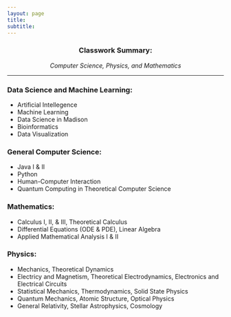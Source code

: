```yaml
---
layout: page
title:
subtitle:  
---
```


<center>
<h3> Classwork Summary: </h3>
  <em> Computer Science, Physics, and Mathematics </em> 
  </center>
<hr />
  

<div> <p>
<h3> Data Science and Machine Learning: </h3>

 <ul>
   
   <li> Artificial Intellegence </li>
   
   <li> Machine Learning </li>
   
   <li> Data Science in Madison </li>
   
   <li> Bioinformatics </li>
   
   <li> Data Visualization </li>
   
</ul> </p>


<div>
  
  <p>
  <h3> General Computer Science: </h3>

 <ul>
   
   <li>   Java I & II </li>
   
   <li>   Python </li>
   
   <li>   Human-Computer Interaction </li>
   
   <li>   Quantum Computing in Theoretical Computer Science</li>
   
</ul> </p>


<div>
  
  <p>
  <h3> Mathematics: </h3>

 <ul>
   
  <li>  Calculus I, II, & III, Theoretical Calculus </li>
   
  <li>   Differential Equations (ODE & PDE), Linear Algebra </li>
   
  <li>   Applied Mathematical Analysis I & II </li>
  
</ul> </p>



<div>
  
  <p>
  <h3> Physics: </h3>

 <ul>
   
   <li>   Mechanics, Theoretical Dynamics </li>
   
   <li>   Electricy and Magnetism, Theoretical Electrodynamics, Electronics and Electrical Circuits </li>
   
   <li>   Statistical Mechanics, Thermodynamics, Solid State Physics </li>
   
   <li>   Quantum Mechanics, Atomic Structure, Optical Physics</li>
   
   <li>   General Relativity, Stellar Astrophysics, Cosmology </li>
   
</ul> </p>


